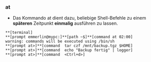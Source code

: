 ### at

* Das Kommando at dient dazu, beliebige Shell-Befehle zu einem **späteren** Zeitpunkt **einmalig** ausführen zu lassen.

```
**[terminal]
**[prompt emmerlin@mypc:]**[path ~$]**[command at 02:00]
warning: commands will be executed using /bin/sh
**[prompt at>]**[command  tar czf /mnt/backup.tgz $HOME]
**[prompt at>]**[command  echo "Backup fertig" | logger]
**[prompt at>]**[command  <Ctrl+d>]
```









